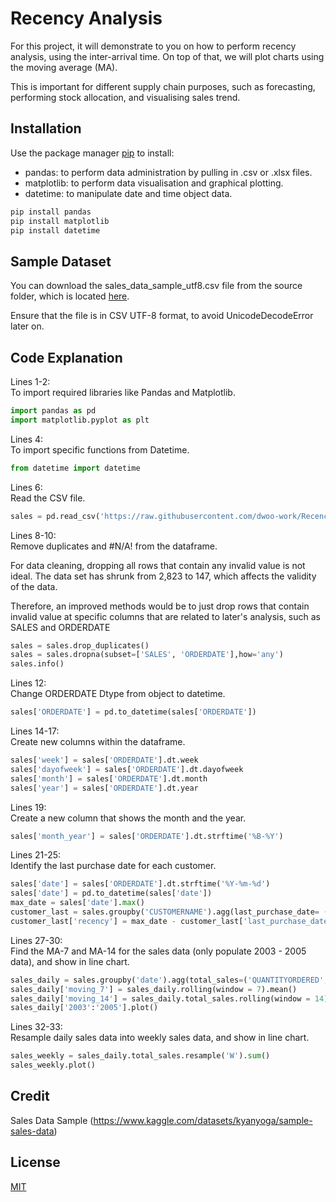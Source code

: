 # Recency Analysis

For this project, it will demonstrate to you on how to perform recency analysis, using the inter-arrival time. On top of that, we will plot charts using the moving average (MA).

This is important for different supply chain purposes, such as forecasting, performing stock allocation, and visualising sales trend.

## Installation

Use the package manager [pip](https://pip.pypa.io/en/stable/) to install:

- pandas: to perform data administration by pulling in .csv or .xlsx files.
- matplotlib: to perform data visualisation and graphical plotting.
- datetime: to manipulate date and time object data.

```bash
pip install pandas
pip install matplotlib
pip install datetime
```

## Sample Dataset

You can download the sales_data_sample_utf8.csv file from the source folder, which is located [here](https://github.com/dwoo-work/InterArrivalTme_and_RollingTimeSeries/blob/main/src/sales_data_sample_utf8.csv).

Ensure that the file is in CSV UTF-8 format, to avoid UnicodeDecodeError later on.

## Code Explanation

Lines 1-2:  
To import required libraries like Pandas and Matplotlib.
```python   
import pandas as pd
import matplotlib.pyplot as plt
```

Lines 4:  
To import specific functions from Datetime.
```python   
from datetime import datetime
```

Lines 6:  
Read the CSV file.
```python   
sales = pd.read_csv('https://raw.githubusercontent.com/dwoo-work/RecencyAnalysis/main/src/sales_data_sample_utf8.csv')
```

Lines 8-10:  
Remove duplicates and #N/A! from the dataframe.

For data cleaning, dropping all rows that contain any invalid value is not ideal. The data set has shrunk from 2,823 to 147, which affects the validity of the data.

Therefore, an improved methods would be to just drop rows that contain invalid value at specific columns that are related to later's analysis, such as SALES and ORDERDATE
```python   
sales = sales.drop_duplicates()
sales = sales.dropna(subset=['SALES', 'ORDERDATE'],how='any')
sales.info()
```

Lines 12:  
Change ORDERDATE Dtype from object to datetime.
```python   
sales['ORDERDATE'] = pd.to_datetime(sales['ORDERDATE'])
```

Lines 14-17:  
Create new columns within the dataframe.
```python   
sales['week'] = sales['ORDERDATE'].dt.week
sales['dayofweek'] = sales['ORDERDATE'].dt.dayofweek
sales['month'] = sales['ORDERDATE'].dt.month
sales['year'] = sales['ORDERDATE'].dt.year
```

Lines 19:  
Create a new column that shows the month and the year.
```python   
sales['month_year'] = sales['ORDERDATE'].dt.strftime('%B-%Y')
```

Lines 21-25:  
Identify the last purchase date for each customer.
```python   
sales['date'] = sales['ORDERDATE'].dt.strftime('%Y-%m-%d')
sales['date'] = pd.to_datetime(sales['date'])
max_date = sales['date'].max()
customer_last = sales.groupby('CUSTOMERNAME').agg(last_purchase_date= ('date','max')).reset_index()
customer_last['recency'] = max_date - customer_last['last_purchase_date']
```

Lines 27-30:  
Find the MA-7 and MA-14 for the sales data (only populate 2003 - 2005 data), and show in line chart.
```python   
sales_daily = sales.groupby('date').agg(total_sales=('QUANTITYORDERED','sum'))
sales_daily['moving_7'] = sales_daily.rolling(window = 7).mean()
sales_daily['moving_14'] = sales_daily.total_sales.rolling(window = 14).mean()
sales_daily['2003':'2005'].plot()
```

Lines 32-33:  
Resample daily sales data into weekly sales data, and show in line chart.
```python   
sales_weekly = sales_daily.total_sales.resample('W').sum()
sales_weekly.plot()
```

## Credit

Sales Data Sample (https://www.kaggle.com/datasets/kyanyoga/sample-sales-data)

## License

[MIT](https://choosealicense.com/licenses/mit/)